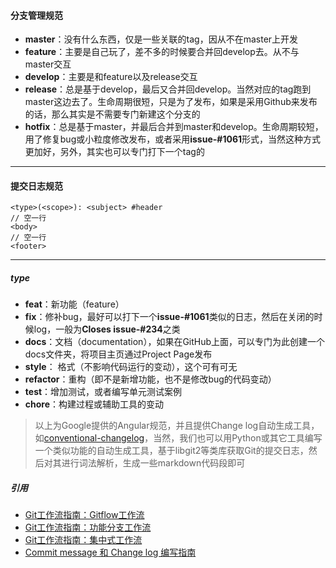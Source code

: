 #### 分支管理规范
 - **master**：没有什么东西，仅是一些关联的tag，因从不在master上开发
 - **feature**：主要是自己玩了，差不多的时候要合并回develop去。从不与master交互
 - **develop**：主要是和feature以及release交互
 - **release**：总是基于develop，最后又合并回develop。当然对应的tag跑到master这边去了。生命周期很短，只是为了发布，如果是采用Github来发布的话，那么其实是不需要专门新建这个分支的
 - **hotfix**：总是基于master，并最后合并到master和develop。生命周期较短，用了修复bug或小粒度修改发布，或者采用**issue-#1061**形式，当然这种方式更加好，另外，其实也可以专门打下一个tag的
---

#### 提交日志规范
```log
<type>(<scope>): <subject> #header
// 空一行
<body>
// 空一行
<footer> 
```
---

##### type
 - **feat**：新功能（feature）
 - **fix**：修补bug，最好可以打下一个**issue-#1061**类似的日志，然后在关闭的时候log，一般为**Closes issue-#234**之类
 - **docs**：文档（documentation），如果在GitHub上面，可以专门为此创建一个docs文件夹，将项目主页通过Project Page发布
 - **style**： 格式（不影响代码运行的变动），这个可有可无
 - **refactor**：重构（即不是新增功能，也不是修改bug的代码变动）
 - **test**：增加测试，或者编写单元测试案例
 - **chore**：构建过程或辅助工具的变动
>以上为Google提供的Angular规范，并且提供Change log自动生成工具，如[conventional-changelog](https://github.com/conventional-changelog/conventional-changelog)，当然，我们也可以用Python或其它工具编写一个类似功能的自动生成工具，基于libgit2等类库获取Git的提交日志，然后对其进行词法解析，生成一些markdown代码段即可

##### 引用
 - [Git工作流指南：Gitflow工作流](http://blog.jobbole.com/76867/)
 - [Git工作流指南：功能分支工作流](http://blog.jobbole.com/76857/)
 - [Git工作流指南：集中式工作流](http://blog.jobbole.com/76847/)
 - [Commit message 和 Change log 编写指南](http://www.ruanyifeng.com/blog/2016/01/commit_message_change_log.html)